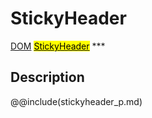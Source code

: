 # StickyHeader
<span class="inheritance">
<a href="#Documentation/core/dom">DOM</a>
<a class="inheritance" href="#Documentation/elements/stickyheader"><mark>StickyHeader</mark></a>
</span>
***

## Description


@@include(stickyheader_p.md)